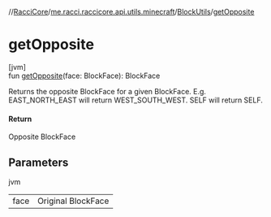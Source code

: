 //[RacciCore](../../../index.md)/[me.racci.raccicore.api.utils.minecraft](../index.md)/[BlockUtils](index.md)/[getOpposite](get-opposite.md)

# getOpposite

[jvm]\
fun [getOpposite](get-opposite.md)(face: BlockFace): BlockFace

Returns the opposite BlockFace for a given BlockFace. E.g. EAST_NORTH_EAST will return WEST_SOUTH_WEST. SELF will return SELF.

#### Return

Opposite BlockFace

## Parameters

jvm

| | |
|---|---|
| face | Original BlockFace |
